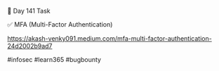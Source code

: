 🎯 Day 141 Task


✅ MFA (Multi-Factor Authentication)


https://akash-venky091.medium.com/mfa-multi-factor-authentication-24d2002b9ad7


#infosec #learn365 #bugbounty

